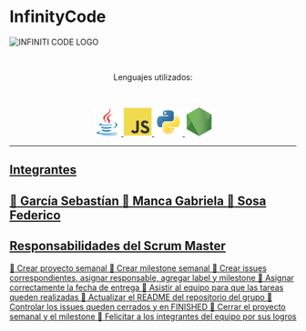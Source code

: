 # InfinityCode

![INFINITI CODE LOGO](https://github.com/CodeSystem2022/InfinityCode-4to-Semestre/assets/103858769/445c956a-dbdf-4010-b801-0d7c42d90d97)

<br>

<p align = "center">Lenguajes utilizados: </p>

<br>

<p align="center"> <a href="https://www.java.com" target="_blank" rel="noreferrer"> <img src="https://raw.githubusercontent.com/devicons/devicon/master/icons/java/java-original.svg" alt="java" width="50" height="50"/> </a> <a href="https://developer.mozilla.org/en-US/docs/Web/JavaScript" target="_blank" rel="noreferrer"> <img src="https://raw.githubusercontent.com/devicons/devicon/master/icons/javascript/javascript-original.svg" alt="javascript" width="50" height="50"/> </a> <a href="https://www.python.org" target="_blank" rel="noreferrer"> <img src="https://raw.githubusercontent.com/devicons/devicon/master/icons/python/python-original.svg" alt="python" width="50" height="50"/> </a> <code><a href="https://nodejs.org/es" target="_blank"><img height="50" alt="nodejs" src="https://raw.githubusercontent.com/github/explore/80688e429a7d4ef2fca1e82350fe8e3517d3494d/topics/nodejs/nodejs.png"></code></p>

---------------------

## Integrantes

:muscle: García Sebastían
:muscle: Manca Gabriela
:muscle: Sosa Federico
--------------------- 

## Responsabilidades del Scrum Master 

:lock_with_ink_pen: Crear proyecto semanal
:lock_with_ink_pen: Crear milestone semanal
:lock_with_ink_pen: Crear issues correspondientes, asignar responsable, agregar label y milestone
:lock_with_ink_pen: Asignar correctamente la fecha de entrega
:lock_with_ink_pen: Asistir al equipo para que las tareas queden realizadas
:lock_with_ink_pen: Actualizar el README del repositorio del grupo
:lock_with_ink_pen: Controlar los issues queden cerrados y en FINISHED
:lock_with_ink_pen: Cerrar el proyecto semanal y el milestone
:gift_heart: Felicitar a los integrantes del equipo por sus logros
